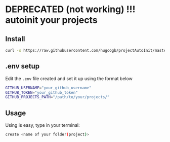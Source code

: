 # DEPRECATED (not working) !!! autoinit your projects

## Install

```sh
curl -s https://raw.githubusercontent.com/hugoogb/projectAutoInit/master/install.sh | bash
```

## .env setup

Edit the `.env` file created and set it up using the format below

```sh
GITHUB_USERNAME="your_github_username"
GITHUB_TOKEN="your_github_token"
GITHUB_PROJECTS_PATH="/path/to/your/projects/"
```

## Usage

Using is easy, type in your terminal:

```sh
create <name of your folder(project)>
```
